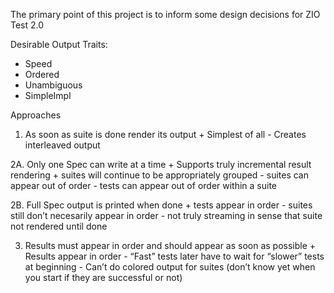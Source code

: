 The primary point of this project is to inform some design decisions for ZIO Test 2.0

Desirable Output Traits:
  - Speed
  - Ordered
  - Unambiguous
  - SimpleImpl

Approaches

  1. As soon as suite is done render its output
    + Simplest of all
    - Creates interleaved output
             
  2A. Only one Spec can write at a time
    + Supports truly incremental result rendering
    + suites will continue to be appropriately grouped
    - suites can appear out of order
    - tests can appear out of order within a suite

  2B. Full Spec output is printed when done
    + tests appear in order
    - suites still don’t necesarily appear in order
    - not truly streaming in sense that suite not rendered until done

  3. Results must appear in order and should appear as soon as possible
    + Results appear in order
    - “Fast” tests later have to wait for “slower” tests at beginning
    - Can’t do colored output for suites (don’t know yet when you start if they are successful or not)